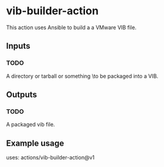 # vib-builder-action

This action uses Ansible to build a a VMware VIB file.

## Inputs

### TODO

A directory or tarball or something \to be packaged into a VIB.

## Outputs

### TODO

A packaged vib file.

## Example usage

uses: actions/vib-builder-action@v1
